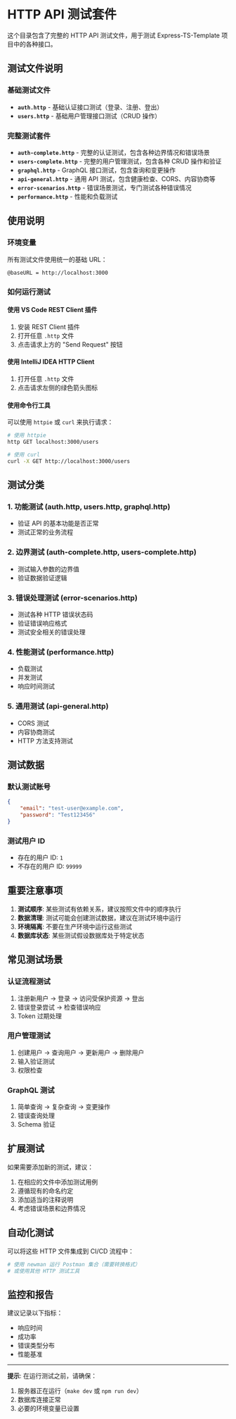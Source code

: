 # HTTP API 测试套件

这个目录包含了完整的 HTTP API 测试文件，用于测试 Express-TS-Template 项目中的各种接口。

## 测试文件说明

### 基础测试文件

-   **`auth.http`** - 基础认证接口测试（登录、注册、登出）
-   **`users.http`** - 基础用户管理接口测试（CRUD 操作）

### 完整测试套件

-   **`auth-complete.http`** - 完整的认证测试，包含各种边界情况和错误场景
-   **`users-complete.http`** - 完整的用户管理测试，包含各种 CRUD 操作和验证
-   **`graphql.http`** - GraphQL 接口测试，包含查询和变更操作
-   **`api-general.http`** - 通用 API 测试，包含健康检查、CORS、内容协商等
-   **`error-scenarios.http`** - 错误场景测试，专门测试各种错误情况
-   **`performance.http`** - 性能和负载测试

## 使用说明

### 环境变量

所有测试文件使用统一的基础 URL：

```
@baseURL = http://localhost:3000
```

### 如何运行测试

#### 使用 VS Code REST Client 插件

1. 安装 REST Client 插件
2. 打开任意 `.http` 文件
3. 点击请求上方的 "Send Request" 按钮

#### 使用 IntelliJ IDEA HTTP Client

1. 打开任意 `.http` 文件
2. 点击请求左侧的绿色箭头图标

#### 使用命令行工具

可以使用 `httpie` 或 `curl` 来执行请求：

```bash
# 使用 httpie
http GET localhost:3000/users

# 使用 curl
curl -X GET http://localhost:3000/users
```

## 测试分类

### 1. 功能测试 (auth.http, users.http, graphql.http)

-   验证 API 的基本功能是否正常
-   测试正常的业务流程

### 2. 边界测试 (auth-complete.http, users-complete.http)

-   测试输入参数的边界值
-   验证数据验证逻辑

### 3. 错误处理测试 (error-scenarios.http)

-   测试各种 HTTP 错误状态码
-   验证错误响应格式
-   测试安全相关的错误处理

### 4. 性能测试 (performance.http)

-   负载测试
-   并发测试
-   响应时间测试

### 5. 通用测试 (api-general.http)

-   CORS 测试
-   内容协商测试
-   HTTP 方法支持测试

## 测试数据

### 默认测试账号

```json
{
    "email": "test-user@example.com",
    "password": "Test123456"
}
```

### 测试用户 ID

-   存在的用户 ID: `1`
-   不存在的用户 ID: `99999`

## 重要注意事项

1. **测试顺序**: 某些测试有依赖关系，建议按照文件中的顺序执行
2. **数据清理**: 测试可能会创建测试数据，建议在测试环境中运行
3. **环境隔离**: 不要在生产环境中运行这些测试
4. **数据库状态**: 某些测试假设数据库处于特定状态

## 常见测试场景

### 认证流程测试

1. 注册新用户 → 登录 → 访问受保护资源 → 登出
2. 错误登录尝试 → 检查错误响应
3. Token 过期处理

### 用户管理测试

1. 创建用户 → 查询用户 → 更新用户 → 删除用户
2. 输入验证测试
3. 权限检查

### GraphQL 测试

1. 简单查询 → 复杂查询 → 变更操作
2. 错误查询处理
3. Schema 验证

## 扩展测试

如果需要添加新的测试，建议：

1. 在相应的文件中添加测试用例
2. 遵循现有的命名约定
3. 添加适当的注释说明
4. 考虑错误场景和边界情况

## 自动化测试

可以将这些 HTTP 文件集成到 CI/CD 流程中：

```bash
# 使用 newman 运行 Postman 集合（需要转换格式）
# 或使用其他 HTTP 测试工具
```

## 监控和报告

建议记录以下指标：

-   响应时间
-   成功率
-   错误类型分布
-   性能基准

---

**提示**: 在运行测试之前，请确保：

1. 服务器正在运行（`make dev` 或 `npm run dev`）
2. 数据库连接正常
3. 必要的环境变量已设置

